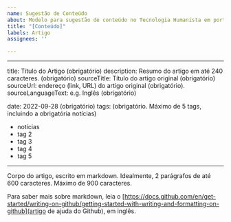 ```yaml
---
name: Sugestão de Conteúdo
about: Modelo para sugestão de conteúdo no Tecnologia Humanista em português
title: "[Conteúdo]"
labels: Artigo
assignees: ''

---
```


---
title: Título do Artigo (obrigatório)
description: Resumo do artigo em até 240 caracteres. (obrigatório)
sourceTitle: Título do artigo original (obrigatório)
sourceUrl: endereço (link, URL) do artigo original (obrigatório).
sourceLanguageText: e.g. Inglês (obrigatório)

date: 2022-09-28 (obrigatório)
tags: (obrigatório. Máximo de 5 tags, incluindo a obrigatória notícias)
  - notícias
  - tag 2
  - tag 3
  - tag 4
  - tag 5
---

Corpo do artigo, escrito em markdown. Idealmente, 2 parágrafos de até 600 caracteres. Máximo de 900 caracteres.

Para saber mais sobre markdown, leia o [https://docs.github.com/en/get-started/writing-on-github/getting-started-with-writing-and-formatting-on-github](artigo de ajuda do Github), em inglês.

